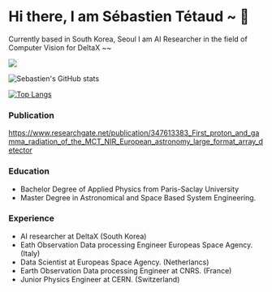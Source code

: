# Hi there, I am Sébastien Tétaud  ~ 👋

Currently based in South Korea, Seoul I am AI Researcher in the field of Computer Vision for DeltaX ~~

![](https://visitor-badge.glitch.me/badge?page_id=tetaud-sebastien)

![Sebastien's GitHub stats](https://github-readme-stats.vercel.app/api?username=tetaud-sebastien&show_icons=true&theme=radical&count_private=true&include_all_commits=true&&show=contributions)

[![Top Langs](https://github-readme-stats.vercel.app/api/top-langs/?username=tetaud-sebastien&layout=compact)](https://github.com/tetaud-sebastien/github-readme-stats)

### Publication 

https://www.researchgate.net/publication/347613383_First_proton_and_gamma_radiation_of_the_MCT_NIR_European_astronomy_large_format_array_detector

### Education 
 - Bachelor Degree of Applied Physics from Paris-Saclay University
 - Master Degree in Astronomical and Space Based System Engineering.

### Experience
- AI researcher at DeltaX (South Korea)
- Eath Observation Data processing Engineer Europeas Space Agency. (Italy)
- Data Scientist at Europeas Space Agency. (Netherlancs)
- Earth Observation Data processing Engineer at CNRS. (France)
- Junior Physics Engineer at CERN.  (Switzerland)
  

